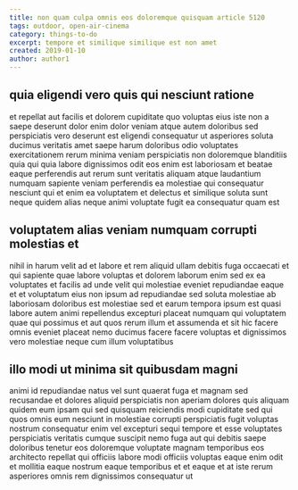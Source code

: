 ```yaml
---
title: non quam culpa omnis eos doloremque quisquam article 5120
tags: outdoor, open-air-cinema
category: things-to-do
excerpt: tempore et similique similique est non amet
created: 2019-01-10
author: author1
---
```


## quia eligendi vero quis qui nesciunt ratione

et repellat aut facilis et dolorem cupiditate quo voluptas eius iste non a saepe deserunt dolor enim dolor veniam atque autem doloribus sed perspiciatis vero deserunt est eligendi consequatur ut asperiores soluta ducimus veritatis amet saepe harum doloribus odio voluptates exercitationem rerum minima veniam perspiciatis non doloremque blanditiis quia qui quia labore dignissimos odit eos enim est laboriosam et beatae eaque perferendis aut rerum sunt veritatis aliquam atque laudantium numquam sapiente veniam perferendis ea molestiae qui consequatur nesciunt qui et enim ea voluptatem et delectus et similique soluta sunt neque quidem alias neque animi voluptate fugit ea consequatur quam est

## voluptatem alias veniam numquam corrupti molestias et

nihil in harum velit ad et labore et rem aliquid ullam debitis fuga occaecati et qui sapiente quae labore voluptas et dolorem laborum enim sed ex ea voluptates et facilis ad unde velit qui molestiae eveniet repudiandae eaque et et voluptatum eius non ipsum ad repudiandae sed soluta molestiae ab laboriosam doloribus est molestiae sed et earum tempora ipsum est quasi labore autem animi repellendus excepturi placeat numquam qui voluptatem quae qui possimus et aut quos rerum illum et assumenda et sit hic facere omnis eveniet placeat nemo ducimus facere facere voluptas et dignissimos vero molestiae neque cum illum voluptatibus

## illo modi ut minima sit quibusdam magni

animi id repudiandae natus vel sunt quaerat fuga et magnam sed recusandae et dolores aliquid perspiciatis non aperiam dolores quis aliquam quidem eum ipsam qui sed quisquam reiciendis modi cupiditate sed qui quos omnis eum nesciunt in molestiae corrupti perspiciatis fugit voluptas nostrum consequatur enim vel excepturi sequi tempore et esse voluptates perspiciatis veritatis cumque suscipit nemo fuga aut qui debitis saepe doloribus tenetur eos doloremque voluptate magnam temporibus eos architecto repellat qui officiis labore modi officiis voluptas eaque enim odit et mollitia eaque nostrum eaque temporibus et et eaque et at iste rerum asperiores omnis rem dignissimos consequatur ut
